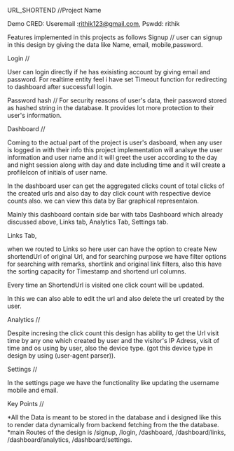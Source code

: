 URL_SHORTEND //Project Name

Demo CRED: Useremail :rithik123@gmail.com, Pswdd: rithik

Features implemented in this projects as follows
Signup //
user can signup in this design by giving the data like Name, email, mobile,password.

Login //

User can login directly if he has exisisting account by giving email and password.
For realtime entity feel i have set Timeout function for redirecting to dashboard after successfull login.

Password hash //
For security reasons of user's data, their password stored as hashed string in the database. It provides lot more protection to their user's information.

Dashboard //

Coming to the actual part of the project is user's dasboard, when any user is logged in with their info this project implementation will analsye the user information and user name and it will greet the user according to the day and night session along with day and date including time and it will create a profileIcon of initials of user name.

In the dashboard user can get the aggregated clicks count of total clicks of the created urls and also day to day click count with respective device counts also. we can view this data by Bar graphical representaion.

Mainly this dashboard contain side bar with tabs Dashboard which already discussed above, Links tab, Analytics Tab, Settings tab.

Links Tab,

when we routed to Links so here user can have the option to create New shortendUrl of original Url, and for searching purpose we have filter options for searching with remarks, shortlink and original link filters, also this have the sorting capacity for Timestamp and shortend url columns.

Every time an ShortendUrl is visited one click count will be updated.

In this we can also able to edit the url and also delete the url created by the user.

Analytics //

Despite incresing the click count this design has ability to get the Url visit time by any one which created by user and the visitor's IP Adress, visit of time and os using by user, also the device type. (got this device type in design by using (user-agent parser)).

Settings //

In the settings page we have the functionality like updating the username mobile and email.

Key Points //

*All the Data is meant to be stored in the database and i designed like this to render data dynamically from backend fetching from the the database.
*main Routes of the design is /signup, /login, /dashboard, /dashboard/links, /dashboard/analytics, /dashboard/settings.
